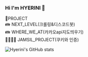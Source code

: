 ### Hi I'm HYERINI 👋

<!--
**HYERINI/HYERINI** is a ✨ _special_ ✨ repository because its `README.md` (this file) appears on your GitHub profile.

Here are some ideas to get you started:

- 🔭 I’m currently working on ...
- 🌱 I’m currently learning ...
- 👯 I’m looking to collaborate on ...
- 🤔 I’m looking for help with ...
- 💬 Ask me about ...
- 📫 How to reach me: ...
- 😄 Pronouns: ...
- ⚡ Fun fact: ...
-->
🤙PROJECT <br>
👪 NEXT_LEVEL(크롤링&디스코드봇) <br>
👪 WHERE_WE_AT(카카오api지도띄우기) <br>
👨‍👨‍👧‍👦 JAMSIL_PROJECT(쿠키와 인증) <br>

![Hyerini's GitHub stats](https://github-readme-stats.vercel.app/api?username=hyerini&show_icons=true&theme=radical)


